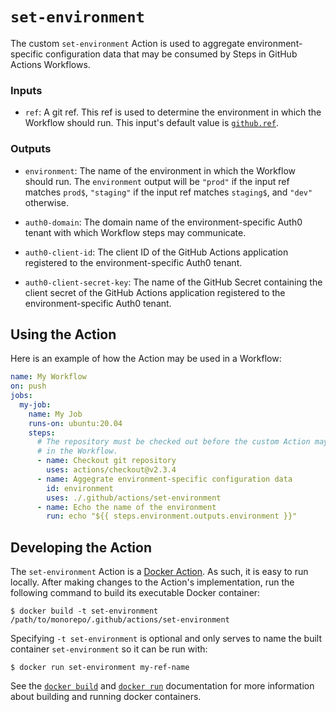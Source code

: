 # `set-environment`

The custom `set-environment` Action is used to aggregate environment-specific configuration data that may be consumed by Steps in GitHub Actions Workflows.

### Inputs

- `ref`: A git ref. This ref is used to determine the environment in which the Workflow should run. This input's default value is [`github.ref`][0].

### Outputs

- `environment`: The name of the environment in which the Workflow should run. The `environment` output will be `"prod"` if the input ref matches `prod$`, `"staging"` if the input ref matches `staging$`, and `"dev"` otherwise.

- `auth0-domain`: The domain name of the environment-specific Auth0 tenant with which Workflow steps may communicate.

- `auth0-client-id`: The client ID of the GitHub Actions application registered to the environment-specific Auth0 tenant.

- `auth0-client-secret-key`: The name of the GitHub Secret containing the client secret of the GitHub Actions application registered to the environment-specific Auth0 tenant.

## Using the Action

Here is an example of how the Action may be used in a Workflow:

```yaml
name: My Workflow
on: push
jobs:
  my-job:
    name: My Job
    runs-on: ubuntu:20.04
    steps:
      # The repository must be checked out before the custom Action may be used
      # in the Workflow.
      - name: Checkout git repository
        uses: actions/checkout@v2.3.4
      - name: Aggegrate environment-specific configuration data
        id: environment
        uses: ./.github/actions/set-environment
      - name: Echo the name of the environment
        run: echo "${{ steps.environment.outputs.environment }}"
```

## Developing the Action

The `set-environment` Action is a [Docker Action][1]. As such, it is easy to run locally. After making changes to the Action's implementation, run the following command to build its executable Docker container:

    $ docker build -t set-environment /path/to/monorepo/.github/actions/set-environment

Specifying `-t set-environment` is optional and only serves to name the built container `set-environment` so it can be run with:

    $ docker run set-environment my-ref-name

See the [`docker build`][0] and [`docker run`][3] documentation for more information about building and running docker containers.

[0]: https://docs.github.com/en/actions/reference/context-and-expression-syntax-for-github-actions#github-context
[1]: https://docs.github.com/en/actions/creating-actions/creating-a-docker-container-action
[2]: https://docs.docker.com/engine/reference/commandline/build/
[3]: https://docs.docker.com/engine/reference/commandline/run/
